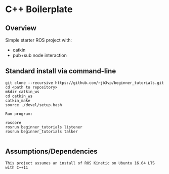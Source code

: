 # C++ Boilerplate


## Overview

Simple starter ROS project with:

- catkin
- pub+sub node interaction

## Standard install via command-line
```
git clone --recursive https://github.com/rjb3vp/beginner_tutorials.git
cd <path to repository>
mkdir catkin_ws
cd catkin_ws
catkin_make
source ./devel/setup.bash

Run program: 

roscore
rosrun beginner_tutorials listener
rosrun beginner_tutorials talker


```

## Assumptions/Dependencies
```
This project assumes an install of ROS Kinetic on Ubuntu 16.04 LTS with C++11

